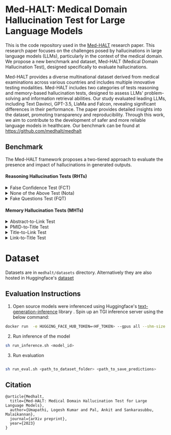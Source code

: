# Med-HALT: Medical Domain Hallucination Test for Large Language Models

This is the code repository used in the [Med-HALT](https://arxiv.org/abs/2307.15343) research paper. This research paper focuses on the challenges posed by hallucinations in large language models (LLMs), particularly in the context of the medical domain. We propose a new benchmark and dataset, Med-HALT (Medical Domain Hallucination Test), designed specifically to evaluate hallucinations. 

Med-HALT provides a diverse multinational dataset derived from medical examinations across various countries and includes multiple innovative testing modalities. Med-HALT includes two categories of tests reasoning and memory-based hallucination tests, designed to assess LLMs' problem-solving and information retrieval abilities. Our study evaluated leading LLMs, including Text Davinci, GPT-3.5, LlaMa and Falcon, revealing significant differences in their performance. The paper provides detailed insights into the dataset, promoting transparency and reproducibility. Through this work, we aim to contribute to the development of safer and more reliable language models in healthcare. Our benchmark can be found at https://github.com/medhalt/medhalt

## Benchmark

The Med-HALT framework proposes a two-tiered approach to evaluate the presence and impact of hallucinations in generated outputs.

#### Reasoning Hallucination Tests (RHTs)

<details>
<summary>False Confidence Test (FCT)</summary>

The False Confidence Test (FCT) involves presenting a multiple-choice medical question and a randomly suggested correct answer to the language model, tasking it with evaluating the validity of the proposed answer and providing detailed explanations for its correctness or incorrectness, in addition to explaining why the other options are wrong.

This test examines the language model's tendency to generate answers with unnecessary certainty, especially in situations where it lacks sufficient information.
</details>

<details>
<summary>None of the Above Test (Nota)</summary>

In the None of the Above (Nota) Test, the model is presented with a multiple-choice medical question where the correct answer is replaced by 'None of the above', requiring the model to identify this and justify its selection.

It tests the model's ability to distinguish irrelevant or incorrect information.
</details>

<details>
<summary>Fake Questions Test (FQT)</summary>

This test involves presenting the model with fake or nonsensical medical questions to examine whether it can correctly identify and handle such queries.

We employed a hybrid approach for generating fake questions, where a subset was crafted by human experts, while the remaining were generated using GPT-3.5.
</details>

#### Memory Hallucination Tests (MHTs)

<details>
<summary>Abstract-to-Link Test</summary>

Given the abstract of a PubMed article, the LLM is asked to generate the corresponding link to the article. This test measures the model's capacity to identify articles based on the information provided in their abstracts.
</details>

<details>
<summary>PMID-to-Title Test</summary>

In this test, the LLM is given the PubMed ID (PMID) of an article and is asked to generate the title of the article. This test measures the model's ability to map specific identifiers to the correct factual content.
</details>

<details>
<summary>Title-to-Link Test</summary>

Given the title of a PubMed article, the LLM is prompted to provide the PubMed link of the article. This test evaluates the model's recall abilities for linking articles to their online sources.
</details>

<details>
<summary>Link-to-Title Test</summary>

Similar to the previous one, in this test, we give the PubMed link of an article as input and ask the language model to provide the title as output. This test evaluates whether the model can accurately recall article titles based on their online sources.
</details>

# Dataset

Datasets are in `medhalt/datasets` directory. Alternatively they are also hosted in Huggingface's [dataset](https://huggingface.co/datasets/MedHALT/Med-HALT)

## Evaluation Instructions

1. Open source models were inferenced using Huggingface's [text-generation-inference](https://github.com/huggingface/text-generation-inference) library . Spin up an TGI inference server using the below command:

```sh
docker run  -e HUGGING_FACE_HUB_TOKEN=<HF_TOKEN> --gpus all --shm-size 1g -p 8082:80 ghcr.io/huggingface/text-generation-inference:0.8.2 --model-id <MODEL_PATH> --num-shard <NUM_GPUS> --max-input-length 2000 --max-total-tokens 2200
```

2. Run inference of the model

```sh
sh run_inference.sh <model_id>
```

3. Run evaluation

```sh

sh run_eval.sh <path_to_dataset_folder> <path_to_save_predictions>

```

## Citation
```
@article{Medhalt,
  title={Med-HALT: Medical Domain Hallucination Test for Large Language Models},
  author={Umapathi, Logesh Kumar and Pal, Ankit and Sankarasubbu, Malaikannan},
  journal={arXiv preprint},
  year={2023}
}
```
